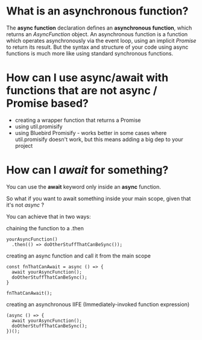 # What is an asynchronous function?

The **async function** declaration defines an **asynchronous function**, which returns an *AsyncFunction* object. An asynchronous function is a function which operates asynchronously via the event loop, using an implicit *Promise* to return its result. But the syntax and structure of your code using async functions is much more like using standard synchronous functions.

# How can I use async/await with functions that are not async / Promise based?

- creating a wrapper function that returns a Promise
- using util.promisify
- using Bluebird Promisify - 
works better in some cases where util.promisify doesn't work, but this means adding a big dep to your project

# How can I *await* for something?
You can use the **await** keyword only inside an **async** function. 

So what if you want to await something inside your main scope, given that it's not *async* ?

You can achieve that in two ways:

chaining the function to a .then

```
yourAsyncFunction()
  .then(() => doOtherStuffThatCanBeSync());
```

creating an async function and call it from the main scope
```
const fnThatCanAwait = async () => {
  await yourAsyncFunction();
  doOtherStuffThatCanBeSync();
}

fnThatCanAwait();
```
creating an asynchronous IIFE (Immediately-invoked function expression)

```
(async () => {
  await yourAsyncFunction();
  doOtherStuffThatCanBeSync();
})();
```
